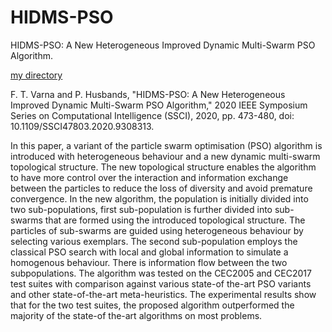 # HIDMS-PSO
HIDMS-PSO: A New Heterogeneous Improved Dynamic Multi-Swarm PSO Algorithm.

[my directory](test_dir)

F. T. Varna and P. Husbands, "HIDMS-PSO: A New Heterogeneous Improved Dynamic Multi-Swarm PSO Algorithm," 2020 IEEE Symposium Series on Computational Intelligence (SSCI), 2020, pp. 473-480, doi: 10.1109/SSCI47803.2020.9308313.

In this paper, a variant of the particle swarm optimisation (PSO) algorithm is introduced with heterogeneous behaviour and a new dynamic multi-swarm topological structure. The new topological structure enables the algorithm to have more control over the interaction and information exchange between the particles to reduce the loss of diversity and avoid premature convergence. In the new algorithm, the population is initially divided into two sub-populations, first sub-population is further divided into sub-swarms that are formed using the introduced topological structure. The particles of sub-swarms are guided using heterogeneous behaviour by selecting various exemplars. The second sub-population employs the classical PSO search with local and global information to simulate a homogenous behaviour. There is information flow between the two subpopulations. The algorithm was tested on the CEC2005 and CEC2017 test suites with comparison against various state-of the-art PSO variants and other state-of-the-art meta-heuristics. The experimental results show that for the two test suites, the proposed algorithm outperformed the majority of the state-of the-art algorithms on most problems.
